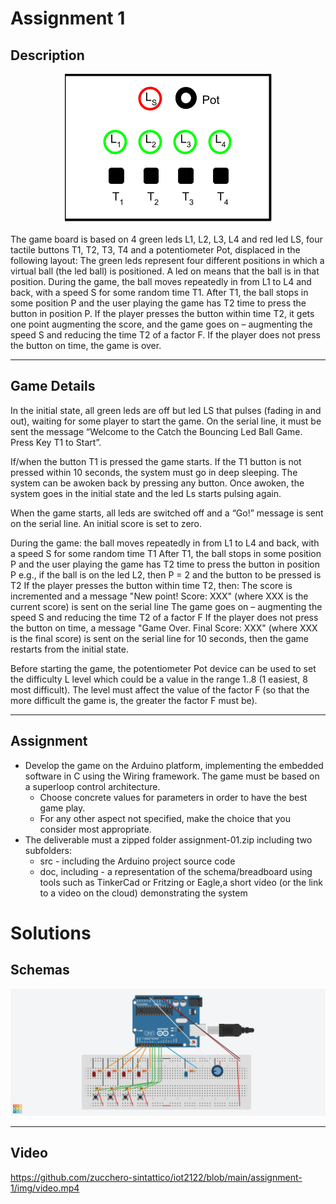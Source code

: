 # Assignment 1
## Description

<div style="text-align:center"><img alt = "gif" src="./img/game_port.PNG" style=""/></div>

</br>
The game board is based on 4 green leds L1, L2, L3, L4 and red led LS, four tactile buttons T1, T2, T3, T4 and a potentiometer Pot, displaced in the following layout:
The green leds represent four different positions in which a virtual ball (the led ball) is positioned. A led on means that the ball is in that position. During the game, the ball moves repeatedly in from L1 to L4 and back, with a speed S for some random time T1. After T1, the ball stops in some position P and the user playing the game has T2 time to press the button in position P.  If the player presses the button within time T2, it gets one point augmenting the score, and the game goes on – augmenting the speed S  and reducing the time T2 of a factor F. If the player does not press the button on time, the game is over.

---
## Game Details
In the initial state, all green leds are off but led LS that pulses (fading in and out), waiting for some player to start the game. On the serial line, it must be sent the message “Welcome to the Catch the Bouncing Led Ball Game. Press Key T1 to Start”. 

If/when the button T1 is pressed the game starts.  If the T1 button is not pressed within 10 seconds, the system must go in deep sleeping. The system can be awoken back  by pressing any button. Once awoken, the system goes in the initial state and the led Ls starts pulsing again. 
 
When the game starts, all leds are switched off and a “Go!” message is sent on the serial line. An initial score is set to zero.

During the game:
the ball moves repeatedly in from L1 to L4 and back, with a speed S for some random time T1
After T1, the ball stops in some position P and the user playing the game has T2 time to press the button in position P 
e.g., if the ball is on the led L2, then P = 2 and the button to be pressed is T2
 If the player presses the button within time T2, then:
The score is incremented and a message "New point! Score: XXX" (where XXX is the current score) is sent on the serial line
The game goes on – augmenting the speed S and reducing the time T2 of a factor F 
If the player does not press the button on time, a message "Game Over. Final Score: XXX" (where XXX is the final score) is sent on the serial line for 10 seconds, then the game restarts from the initial state.

Before starting the game, the potentiometer Pot device can be used to set the difficulty L level  which could be a value in the range 1..8 (1 easiest, 8 most difficult). The level must affect the value of the factor F (so that the more difficult the game is, the greater the factor F must be). 

---
## Assignment
<ul>
    <li>Develop the game on the Arduino platform, implementing the embedded software in C using the Wiring framework. The game must be based on a superloop control architecture.
        <ul>
            <li>Choose concrete values for parameters in order to have the best game play.</li>
            <li>For any other aspect not specified, make the choice that you consider most appropriate.</li>
        </ul>
    </li>
    <li>The deliverable must a zipped folder assignment-01.zip including two subfolders:
        <ul>
            <li>src - including the Arduino project source code</li>
            <li>doc, including - a representation of the schema/breadboard using tools such as   TinkerCad or Fritzing or Eagle,a short video (or the link to a video on the cloud) demonstrating the system</li>
        </ul>
    </li>
</ul>


# Solutions
## Schemas
<div style="text-align:center"><img alt = "gif" src="./img/schema-1.jpeg" style=""/></div>

---
## Video
https://github.com/zucchero-sintattico/iot2122/blob/main/assignment-1/img/video.mp4
